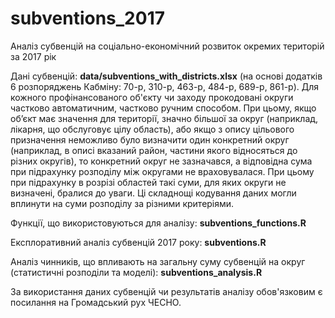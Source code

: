 # subventions_2017
Аналіз субвенцій на соціально-економічний розвиток окремих територій за 2017 рік

Дані субвенцій: **data/subventions_with_districts.xlsx** (на основі додатків 6 розпоряджень Кабміну: 70-р, 310-р, 463-р, 484-р, 689-р, 861-р). Для кожного профінансованого об'єкту чи заходу прокодовані округи частково автоматичним, частково ручним способом. При цьому, якщо об’єкт має значення для території, значно більшої за округ (наприклад, лікарня, що обслуговує цілу область), або якщо з опису цільового призначення неможливо було визначити один конкретний округ (наприклад, в описі вказаний район, частини якого відносяться до різних округів), то конкретний округ не зазначався, а відповідна сума при підрахунку розподілу між округами не враховувалася. При цьому при підрахунку в розрізі областей такі суми, для яких округи не визначені, бралися до уваги. Ці складнощі кодування даних могли вплинути на суми розподілу за різними критеріями.

Функції, що використовуються для аналізу: **subventions_functions.R**

Експлоративний аналіз субвенцій 2017 року: **subventions.R**

Аналіз чинників, що впливають на загальну суму субвенцій на округ (статистичні розподіли та моделі): **subventions_analysis.R**

За використання даних субвенцій чи результатів аналізу обов'язковим є посилання на Громадський рух ЧЕСНО.
